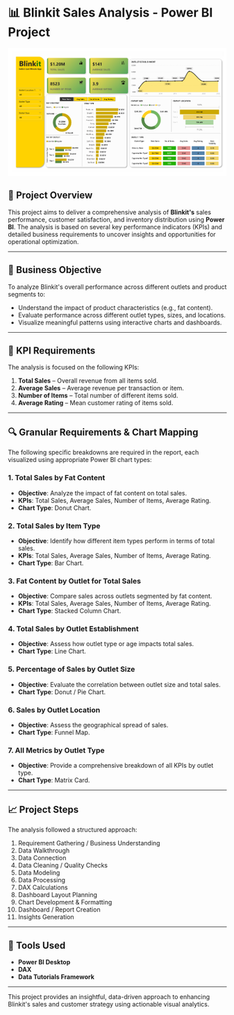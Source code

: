 
# 📊 Blinkit Sales Analysis - Power BI Project

![Blinkit Dashboard](Blinkit_Dashboard.png)

## 📝 Project Overview

This project aims to deliver a comprehensive analysis of **Blinkit's** sales performance, customer satisfaction, and inventory distribution using **Power BI**. The analysis is based on several key performance indicators (KPIs) and detailed business requirements to uncover insights and opportunities for operational optimization.

---

## 🎯 Business Objective

To analyze Blinkit's overall performance across different outlets and product segments to:
- Understand the impact of product characteristics (e.g., fat content).
- Evaluate performance across different outlet types, sizes, and locations.
- Visualize meaningful patterns using interactive charts and dashboards.

---

## 📌 KPI Requirements

The analysis is focused on the following KPIs:

1. **Total Sales** – Overall revenue from all items sold.
2. **Average Sales** – Average revenue per transaction or item.
3. **Number of Items** – Total number of different items sold.
4. **Average Rating** – Mean customer rating of items sold.

---

## 🔍 Granular Requirements & Chart Mapping

The following specific breakdowns are required in the report, each visualized using appropriate Power BI chart types:

### 1. Total Sales by Fat Content
- **Objective**: Analyze the impact of fat content on total sales.
- **KPIs**: Total Sales, Average Sales, Number of Items, Average Rating.
- **Chart Type**: Donut Chart.

### 2. Total Sales by Item Type
- **Objective**: Identify how different item types perform in terms of total sales.
- **KPIs**: Total Sales, Average Sales, Number of Items, Average Rating.
- **Chart Type**: Bar Chart.

### 3. Fat Content by Outlet for Total Sales
- **Objective**: Compare sales across outlets segmented by fat content.
- **KPIs**: Total Sales, Average Sales, Number of Items, Average Rating.
- **Chart Type**: Stacked Column Chart.

### 4. Total Sales by Outlet Establishment
- **Objective**: Assess how outlet type or age impacts total sales.
- **Chart Type**: Line Chart.

### 5. Percentage of Sales by Outlet Size
- **Objective**: Evaluate the correlation between outlet size and total sales.
- **Chart Type**: Donut / Pie Chart.

### 6. Sales by Outlet Location
- **Objective**: Assess the geographical spread of sales.
- **Chart Type**: Funnel Map.

### 7. All Metrics by Outlet Type
- **Objective**: Provide a comprehensive breakdown of all KPIs by outlet type.
- **Chart Type**: Matrix Card.

---

## 📈 Project Steps

The analysis followed a structured approach:

1. Requirement Gathering / Business Understanding  
2. Data Walkthrough  
3. Data Connection  
4. Data Cleaning / Quality Checks  
5. Data Modeling  
6. Data Processing  
7. DAX Calculations  
8. Dashboard Layout Planning  
9. Chart Development & Formatting  
10. Dashboard / Report Creation  
11. Insights Generation  

---

## 💼 Tools Used

- **Power BI Desktop**
- **DAX**
- **Data Tutorials Framework**

---

This project provides an insightful, data-driven approach to enhancing Blinkit's sales and customer strategy using actionable visual analytics.
